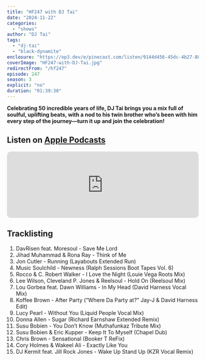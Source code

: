 ```yaml
---
title: "HF247 with DJ Tai"
date: "2024-11-22"
categories:
  - "shows"
author: "DJ Tai"
tags:
  - "dj-tai"
  - "black-dynamite"
enclosure: "https://op3.dev/e/pinecast.com/listen/9144d456-45dc-4b27-886a-eaa411866bd8.mp3?source=rss&ext=asset.mp3 95541830 audio/mpeg"
coverImage: "HF247-with-DJ-Tai.jpg"
redirectFrom: "/hf247"
episode: 247
season: 3
explicit: "no"
duration: "01:39:30"
---
```

**Celebrating 50 incredible years of life, DJ Tai brings you a mix full of soulful, uplifting beats, with a nod to his twin brother who’s been with him every step of the journey—turn it up and join the celebration!**

## Listen on [Apple Podcasts](https://podcasts.apple.com/gb/podcast/hf247-with-dj-tai-22-nov-2024/id355833875?i=1000677859650)

<iframe allow="autoplay *; encrypted-media *; fullscreen *; clipboard-write" frameborder="0" height="175" style="width:100%;max-width:660px;overflow:hidden;border-radius:10px;" sandbox="allow-forms allow-popups allow-same-origin allow-scripts allow-storage-access-by-user-activation allow-top-navigation-by-user-activation" src="https://embed.podcasts.apple.com/gb/podcast/hf247-with-dj-tai-22-nov-2024/id355833875?i=1000677859650"></iframe>

## Tracklisting

1. DavRisen feat. Moresoul - Save Me Lord
2. Jihad Muhammad & Rona Ray - Think of Me
3. Jon Cutler - Running (Layabouts Extended Run)
4. Music Soulchild - Newness (Ralph Sessions Boot Tapes Vol. 6)
5. Rocco & C. Robert Walker - I Love the Night (Louie Vega Roots Mix)
6. Lee Wilson, Cleveland P. Jones & Reelsoul - Hold On (Reelsoul Mix)
7. Lou Gorbea feat. Dawn Williams - In My Head (David Harness Vocal Mix)
8. Koffee Brown - After Party (“Where Da Party at?” Jay-J & David Harness Edit)
9. Lucy Pearl - Without You (Liquid People Vocal Mix)
10. Donna Allen - Sugar (Richard Earnshaw Extended Remix)
11. Susu Bobien - You Don’t Know (Muthafunkaz Tribute Mix)
12. Susu Bobien & Eric Kupper - Keep It To Myself (Chapel Dub)
13. Chris Brown - Sensational (Booker T ReFix)
14. Cory Holmes & Wakeel Ali - Exactly Like You
15. DJ Kermit feat. Jill Rock Jones - Wake Up Stand Up (KZR Vocal Remix)